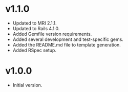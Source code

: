 # v1.1.0

* Updated to MRI 2.1.1.
* Updated to Rails 4.1.0.
* Added Gemfile version requirements.
* Added several development and test-specific gems.
* Added the README.md file to template generation.
* Added RSpec setup.

# v1.0.0

* Initial version.
